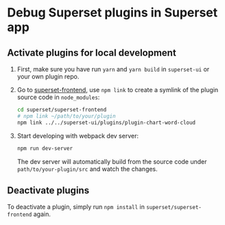 # Debug Superset plugins in Superset app

## Activate plugins for local development

1. First, make sure you have run `yarn` and `yarn build` in `superset-ui` or your own plugin repo.
2. Go to [superset-frontend](https://github.com/apache/superset/tree/master/superset-frontend), use
   `npm link` to create a symlink of the plugin source code in `node_modules`:

   ```sh
   cd superset/superset-frontend
   # npm link ~/path/to/your/plugin
   npm link ../../superset-ui/plugins/plugin-chart-word-cloud
   ```

3. Start developing with webpack dev server:

   ```sh
   npm run dev-server
   ```

   The dev server will automatically build from the source code under `path/to/your-plugin/src` and
   watch the changes.

## Deactivate plugins

To deactivate a plugin, simply run `npm install` in `superset/superset-frontend` again.
